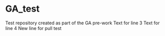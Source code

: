 # GA_test
Test repository created as part of the GA pre-work
Text for line 3
Text for line 4
New line for pull test

